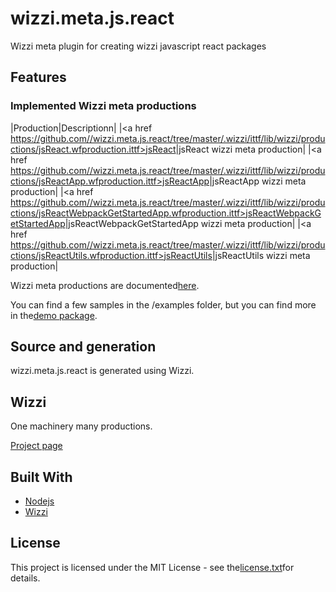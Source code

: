# wizzi.meta.js.react

Wizzi meta plugin for creating wizzi javascript react packages

## Features
### Implemented Wizzi meta productions
|Production|Descriptionn|
|<a href https://github.com//wizzi.meta.js.react/tree/master/.wizzi/ittf/lib/wizzi/productions/jsReact.wfproduction.ittf>jsReact</a>|jsReact wizzi meta production|
|<a href https://github.com//wizzi.meta.js.react/tree/master/.wizzi/ittf/lib/wizzi/productions/jsReactApp.wfproduction.ittf>jsReactApp</a>|jsReactApp wizzi meta production|
|<a href https://github.com//wizzi.meta.js.react/tree/master/.wizzi/ittf/lib/wizzi/productions/jsReactWebpackGetStartedApp.wfproduction.ittf>jsReactWebpackGetStartedApp</a>|jsReactWebpackGetStartedApp wizzi meta production|
|<a href https://github.com//wizzi.meta.js.react/tree/master/.wizzi/ittf/lib/wizzi/productions/jsReactUtils.wfproduction.ittf>jsReactUtils</a>|jsReactUtils wizzi meta production|


Wizzi meta productions are documented[here](https://stfnbssl.github.io/wizzi/docs/wizziplugins.html).

You can find a few samples in the /examples folder, but you can find more in the[demo package](https://github.com/wizzifactory/wizzi/tree/master/packages/wizzi-demo/.wizzi/ittf/examples/advanced/plugins).
## Source and generation
wizzi.meta.js.react is generated using Wizzi.

## Wizzi

One machinery many productions.

[Project page](https://stfnbssl.github.io/wizzi)
## Built With
* [Nodejs](https://nodejs.org)
* [Wizzi](https://github.com/stfnbssl/wizzi)

## License
This project is licensed under the MIT License - see the[license.txt](license.txt)for details.
